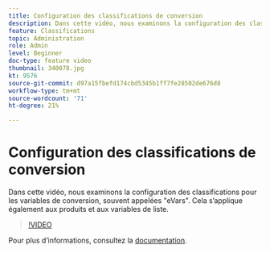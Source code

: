 ```yaml
---
title: Configuration des classifications de conversion
description: Dans cette vidéo, nous examinons la configuration des classifications pour les variables de conversion, souvent appelées eVars. Cela s’applique également aux produits et aux variables de liste.
feature: Classifications
topic: Administration
role: Admin
level: Beginner
doc-type: feature video
thumbnail: 340078.jpg
kt: 9576
source-git-commit: d97a15fbefd174cbd5345b1ff7fe28502de676d8
workflow-type: tm+mt
source-wordcount: '71'
ht-degree: 21%

---
```



# Configuration des classifications de conversion

Dans cette vidéo, nous examinons la configuration des classifications pour les variables de conversion, souvent appelées &quot;eVars&quot;. Cela s’applique également aux produits et aux variables de liste.

>[!VIDEO](https://video.tv.adobe.com/v/340078/?quality=12&learn=on)

Pour plus dʼinformations, consultez la [documentation](https://experienceleague.adobe.com/docs/analytics/admin/admin-tools/conversion-variables/conversion-classifications.html?lang=fr).
